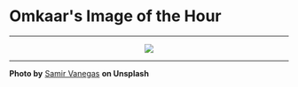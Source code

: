 # Omkaar's Image of the Hour

---

<div align="center">

<a href="https://unsplash.com/photos/two-women-are-smiling-and-enjoying-a-drink-Ix19M8uE2g4">
  <img src="https://images.unsplash.com/photo-1743456117605-e673068f0fa5?crop=entropy&cs=tinysrgb&fit=max&fm=jpg&ixid=M3w3NjA2Nzh8MHwxfHJhbmRvbXx8fHx8fHx8fDE3NTM1MzQ4MDB8&ixlib=rb-4.1.0&q=80&w=1080" style="max-width:100%; height:auto;">
</a>



</div>

---

**Photo by** [Samir Vanegas](https://unsplash.com/@samir_vanegas_) **on Unsplash**
